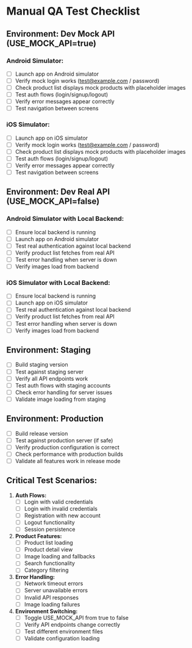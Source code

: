 # Manual QA Test Checklist

## Environment: Dev Mock API (USE_MOCK_API=true)
### Android Simulator:
- [ ] Launch app on Android simulator
- [ ] Verify mock login works (test@example.com / password)
- [ ] Check product list displays mock products with placeholder images
- [ ] Test auth flows (login/signup/logout)
- [ ] Verify error messages appear correctly
- [ ] Test navigation between screens

### iOS Simulator:
- [ ] Launch app on iOS simulator
- [ ] Verify mock login works (test@example.com / password)
- [ ] Check product list displays mock products with placeholder images
- [ ] Test auth flows (login/signup/logout)
- [ ] Verify error messages appear correctly
- [ ] Test navigation between screens

## Environment: Dev Real API (USE_MOCK_API=false)
### Android Simulator with Local Backend:
- [ ] Ensure local backend is running
- [ ] Launch app on Android simulator
- [ ] Test real authentication against local backend
- [ ] Verify product list fetches from real API
- [ ] Test error handling when server is down
- [ ] Verify images load from backend

### iOS Simulator with Local Backend:
- [ ] Ensure local backend is running
- [ ] Launch app on iOS simulator
- [ ] Test real authentication against local backend
- [ ] Verify product list fetches from real API
- [ ] Test error handling when server is down
- [ ] Verify images load from backend

## Environment: Staging
- [ ] Build staging version
- [ ] Test against staging server
- [ ] Verify all API endpoints work
- [ ] Test auth flows with staging accounts
- [ ] Check error handling for server issues
- [ ] Validate image loading from staging

## Environment: Production
- [ ] Build release version
- [ ] Test against production server (if safe)
- [ ] Verify production configuration is correct
- [ ] Check performance with production builds
- [ ] Validate all features work in release mode

## Critical Test Scenarios:
1. **Auth Flows:**
   - [ ] Login with valid credentials
   - [ ] Login with invalid credentials
   - [ ] Registration with new account
   - [ ] Logout functionality
   - [ ] Session persistence

2. **Product Features:**
   - [ ] Product list loading
   - [ ] Product detail view
   - [ ] Image loading and fallbacks
   - [ ] Search functionality
   - [ ] Category filtering

3. **Error Handling:**
   - [ ] Network timeout errors
   - [ ] Server unavailable errors
   - [ ] Invalid API responses
   - [ ] Image loading failures

4. **Environment Switching:**
   - [ ] Toggle USE_MOCK_API from true to false
   - [ ] Verify API endpoints change correctly
   - [ ] Test different environment files
   - [ ] Validate configuration loading